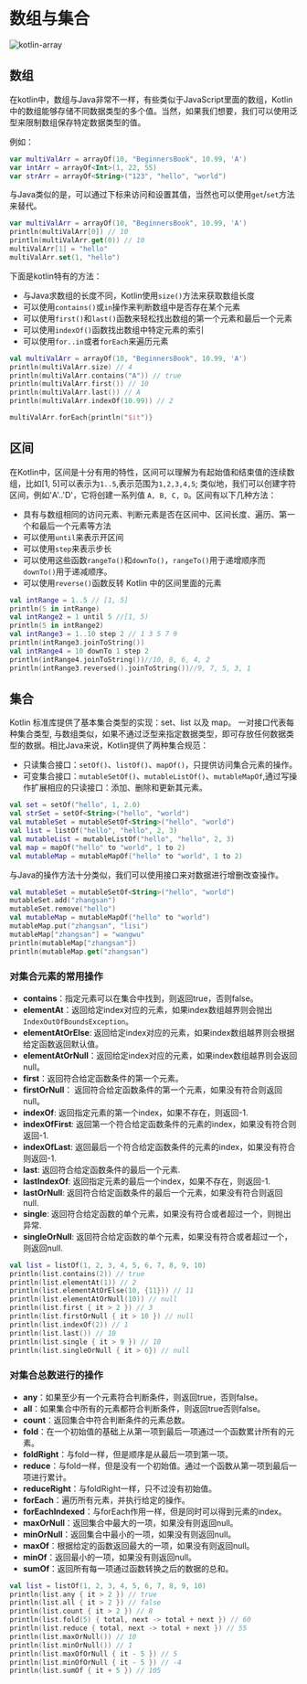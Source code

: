 # 数组与集合

![kotlin-array](https://tva1.sinaimg.cn/large/008i3skNgy1gzc8sznck5j30p00dwgm8.jpg)

## 数组

在kotlin中，数组与Java非常不一样，有些类似于JavaScript里面的数组，Kotlin中的数组能够存储不同数据类型的多个值。当然，如果我们想要，我们可以使用泛型来限制数组保存特定数据类型的值。

例如：
```kotlin
var multiValArr = arrayOf(10, "BeginnersBook", 10.99, 'A')
var intArr = arrayOf<Int>(1, 22, 55)
var strArr = arrayOf<String>("123", "hello", "world")
```

与Java类似的是，可以通过下标来访问和设置其值，当然也可以使用`get`/`set`方法来替代。
```kotlin
var multiValArr = arrayOf(10, "BeginnersBook", 10.99, 'A')
println(multiValArr[0]) // 10
println(multiValArr.get(0)) // 10
multiValArr[1] = "hello"
multiValArr.set(1, "hello")
```

下面是kotlin特有的方法：
* 与Java求数组的长度不同，Kotlin使用`size()`方法来获取数组长度
* 可以使用`contains()`或`in`操作来判断数组中是否存在某个元素
* 可以使用`first()`和`last()`函数来轻松找出数组的第一个元素和最后一个元素
* 可以使用`indexOf()`函数找出数组中特定元素的索引
* 可以使用`for..in`或者`forEach`来遍历元素

```kotlin
val multiValArr = arrayOf(10, "BeginnersBook", 10.99, 'A')
println(multiValArr.size) // 4
println(multiValArr.contains("A")) // true
println(multiValArr.first()) // 10
println(multiValArr.last()) // A
println(multiValArr.indexOf(10.99)) // 2

multiValArr.forEach{println("$it")}
```

## 区间

在Kotlin中，区间是十分有用的特性，区间可以理解为有起始值和结束值的连续数组，比如[1, 5]可以表示为`1..5`,表示范围为`1,2,3,4,5`; 类似地，我们可以创建字符区间，例如'A'..'D'，它将创建一系列值 `A, B, C, D`。区间有以下几种方法：

* 具有与数组相同的访问元素、判断元素是否在区间中、区间长度、遍历、第一个和最后一个元素等方法
* 可以使用`until`来表示开区间
* 可以使用`step`来表示步长
* 可以使用这些函数`rangeTo()`和`downTo()`，`rangeTo()`用于递增顺序而`downTo()`用于递减顺序。
* 可以使用`reverse()`函数反转 Kotlin 中的区间里面的元素

```kotlin
val intRange = 1..5 // [1, 5]
println(5 in intRange)
val intRange2 = 1 until 5 //[1, 5)
println(5 in intRange2)
val intRange3 = 1..10 step 2 // 1 3 5 7 9
println(intRange3.joinToString())
val intRange4 = 10 downTo 1 step 2
println(intRange4.joinToString())//10, 8, 6, 4, 2
println(intRange3.reversed().joinToString())//9, 7, 5, 3, 1
```

## 集合

Kotlin 标准库提供了基本集合类型的实现：set、list 以及 map。 一对接口代表每种集合类型, 与数组类似，如果不通过泛型来指定数据类型，即可存放任何数据类型的数据。相比Java来说，Kotlin提供了两种集合规范：

* 只读集合接口：`setOf()`、`listOf()`、`mapOf()`，只提供访问集合元素的操作。
* 可变集合接口：`mutableSetOf()`、`mutableListOf()`、`mutableMapOf`,通过写操作扩展相应的只读接口：添加、删除和更新其元素。

```kotlin
val set = setOf("hello", 1, 2.0)
val strSet = setOf<String>("hello", "world")
val mutableSet = mutableSetOf<String>("hello", "world")
val list = listOf("hello", "hello", 2, 3)
val mutableList = mutableListOf("hello", "hello", 2, 3)
val map = mapOf("hello" to "world", 1 to 2)
val mutableMap = mutableMapOf("hello" to "world", 1 to 2)
```

与Java的操作方法十分类似，我们可以使用接口来对数据进行增删改查操作。

```kotlin
val mutableSet = mutableSetOf<String>("hello", "world")
mutableSet.add("zhangsan")
mutableSet.remove("hello")
val mutableMap = mutableMapOf("hello" to "world")
mutableMap.put("zhangsan", "lisi")
mutableMap["zhangsan"] = "wangwu"
println(mutableMap["zhangsan"])
println(mutableMap.get("zhangsan")
```

### 对集合元素的常用操作

* **contains**：指定元素可以在集合中找到，则返回true，否则false。
* **elementAt**：返回给定index对应的元素，如果index数组越界则会抛出`IndexOutOfBoundsException`。 
* **elementAtOrElse**: 返回给定index对应的元素，如果index数组越界则会根据给定函数返回默认值。
* **elementAtOrNull**：返回给定index对应的元素，如果index数组越界则会返回null。
* **first**：返回符合给定函数条件的第一个元素。
* **firstOrNull**： 返回符合给定函数条件的第一个元素，如果没有符合则返回null。
* **indexOf**: 返回指定元素的第一个index，如果不存在，则返回-1.
* **indexOfFirst**: 返回第一个符合给定函数条件的元素的index，如果没有符合则返回-1.
* **indexOfLast**: 返回最后一个符合给定函数条件的元素的index，如果没有符合则返回-1.
* **last**: 返回符合给定函数条件的最后一个元素.
* **lastIndexOf**: 返回指定元素的最后一个index，如果不存在，则返回-1.
* **lastOrNull**: 返回符合给定函数条件的最后一个元素，如果没有符合则返回null.
* **single**: 返回符合给定函数的单个元素，如果没有符合或者超过一个，则抛出异常.
* **singleOrNull**: 返回符合给定函数的单个元素，如果没有符合或者超过一个，则返回null.

```kotlin
val list = listOf(1, 2, 3, 4, 5, 6, 7, 8, 9, 10)
println(list.contains(2)) // true
println(list.elementAt(1)) // 2
println(list.elementAtOrElse(10, {11})) // 11
println(list.elementAtOrNull(10)) // null
println(list.first { it > 2 }) // 3
println(list.firstOrNull { it > 10 }) // null
println(list.indexOf(2)) // 1
println(list.last()) // 10
println(list.single { it > 9 }) // 10
println(list.singleOrNull { it > 6}) // null
```

### 对集合总数进行的操作

* **any**：如果至少有一个元素符合判断条件，则返回true，否则false。
* **all**：如果集合中所有的元素都符合判断条件，则返回true否则false。
* **count**：返回集合中符合判断条件的元素总数。
* **fold**：在一个初始值的基础上从第一项到最后一项通过一个函数累计所有的元素。
* **foldRight**：与fold一样，但是顺序是从最后一项到第一项。
* **reduce**：与fold一样，但是没有一个初始值。通过一个函数从第一项到最后一项进行累计。
* **reduceRight**：与foldRight一样，只不过没有初始值。
* **forEach**：遍历所有元素，并执行给定的操作。
* **forEachIndexed**：与forEach作用一样，但是同时可以得到元素的index。
* **maxOrNull**：返回集合中最大的一项，如果没有则返回null。
* **minOrNull**：返回集合中最小的一项，如果没有则返回null。
* **maxOf**：根据给定的函数返回最大的一项，如果没有则返回null。
* **minOf**：返回最小的一项，如果没有则返回null。
* **sumOf**：返回所有每一项通过函数转换之后的数据的总和。

```kotlin
val list = listOf(1, 2, 3, 4, 5, 6, 7, 8, 9, 10)
println(list.any { it > 2 }) // true
println(list.all { it > 2 }) // false
println(list.count { it > 2 }) // 8
println(list.fold(5) { total, next -> total + next }) // 60
println(list.reduce { total, next -> total + next }) // 55
println(list.maxOrNull()) // 10
println(list.minOrNull()) // 1
println(list.maxOfOrNull { it - 5 }) // 5
println(list.minOfOrNull { it - 5 }) // -4
println(list.sumOf { it + 5 }) // 105
```


